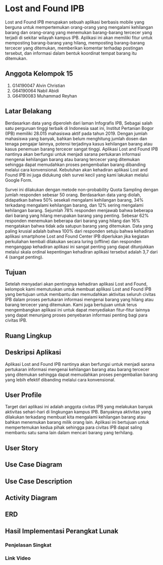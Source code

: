 # Lost and Found IPB

Lost and Found IPB merupakan sebuah aplikasi berbasis mobile yang berguna untuk mempertemukan orang-orang yang mengalami kehilangan barang dan orang-orang yang menemukan barang-barang tercecer yang terjadi di sekitar wilayah kampus IPB. Aplikasi ini akan memiliki fitur untuk memposting barang-barang yang hilang, memposting barang-barang tercecer yang ditemukan, memberikan komentar terhadap postingan tersebut, dan informasi dalam bentuk koordinat tempat barang itu ditemukan.

## Anggota Kelompok 15

1. G14190047 Alvin Christian
2. G64190064 Nabil Abidi
3. G64190083 Muhammad Reyhan

## Latar Belakang

Berdasarkan data yang diperoleh dari laman Infografis IPB, Sebagai salah satu perguruan tinggi terbaik di Indonesia saat ini, Institut Pertanian Bogor (IPB) memiliki 28.015 mahasiswa aktif pada tahun 2019. Dengan jumlah mahasiswa yang banyak, bahkan belum menghitung jumlah dosen dan tenaga pengajar lainnya, potensi terjadinya kasus kehilangan barang atau kasus penemuan barang tercecer sangat tinggi. Aplikasi Lost and Found IPB nantinya akan berfungsi untuk menjadi sarana pertukaran informasi mengenai kehilangan barang atau barang tercecer yang ditemukan sehingga dapat memudahkan proses pengembalian barang dibanding melalui cara konvensional. Kebutuhan akan kehadiran aplikasi Lost and Found IPB ini juga didukung oleh survei kecil yang kami lakukan melalui Google Form.

Survei ini dilakukan dengan metode non-probability Quota Sampling dengan jumlah responden sebesar 50 orang. Berdasarkan data yang diolah, didapatkan bahwa 50% sesekali mengalami kehilangan barang, 34% terkadang mengalami kehilangan barang, dan 12% sering mengalami kehilangan barang. Sejumlah 78% responden menjawab bahwa beberapa dari barang yang hilang merupakan barang yang penting. Sebesar 62% responden menemukan beberapa dari barang yang hilang dan 16% mengatakan bahwa tidak ada satupun barang yang ditemukan. Data yang paling krusial adalah bahwa 100% dari responden setuju bahwa kehadiran aplikasi smartphone Lost and Found Center IPB diperlukan jika kegiatan perkuliahan kembali dilakukan secara luring (offline) dan responden menganggap kehadiran aplikasi ini sangat penting yang dapat ditunjukkan melalui skala ordinal kepentingan kehadiran aplikasi tersebut adalah 3,7 dari 4 (sangat penting).

## Tujuan

Setelah menyadari akan pentingnya kehadiran aplikasi Lost and Found, kelompok kami memutuskan untuk membuat aplikasi Lost and Found IPB yang bertujuan untuk membantu dan memudahkan aktivitas seluruh civitas IPB dalam proses pertukaran informasi mengenai barang yang hilang atau barang tercecer yang ditemukan. Kami juga bertujuan untuk terus mengembangkan aplikasi ini untuk dapat menyediakan fitur-fitur lainnya yang dapat menunjang proses penyebaran informasi penting bagi para civitas IPB.

## Ruang Lingkup


## Deskripsi Aplikasi

Aplikasi Lost and Found IPB nantinya akan berfungsi untuk menjadi sarana pertukaran informasi mengenai kehilangan barang atau barang tercecer yang ditemukan sehingga dapat memudahkan proses pengembalian barang yang lebih efektif dibanding melalui cara konvensional.

## User Profile

Target dari aplikasi ini adalah anggota civitas IPB yang melakukan banyak aktivitas sehari-hari di lingkungan kampus IPB. Banyaknya aktivitas yang dilakukan terkadang membuat kita mengalami kehilangan barang atau bahkan menemukan barang milik orang lain. Aplikasi ini bertujuan untuk mempertemukan kedua pihak sehingga para civitas IPB dapat saling membantu satu sama lain dalam mencari barang yang terhilang.

## User Story

## Use Case Diagram

## Use Case Description

## Activity Diagram

## ERD

## Hasil Implementasi Perangkat Lunak
### Penjelasan Singkat
### Link Video


